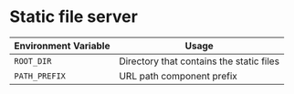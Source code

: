 # Static file server

Environment Variable | Usage
-------------------- | ---
`ROOT_DIR`           | Directory that contains the static files
`PATH_PREFIX`        | URL path component prefix
